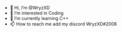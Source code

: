 - 👋 Hi, I’m @WryzXD
- 👀 I’m interested in Coding
- 🌱 I’m currently learning C++
- 📫 How to reach me add my discord WryzXD#2008

<!---
WryzXD/WryzXD is a ✨ special ✨ repository because its `README.md` (this file) appears on your GitHub profile.
You can click the Preview link to take a look at your changes.
--->
